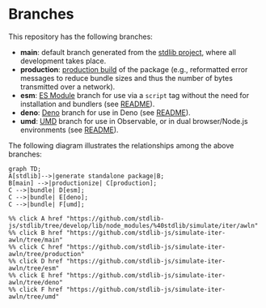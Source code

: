 <!--

@license Apache-2.0

Copyright (c) 2022 The Stdlib Authors.

Licensed under the Apache License, Version 2.0 (the "License");
you may not use this file except in compliance with the License.
You may obtain a copy of the License at

    http://www.apache.org/licenses/LICENSE-2.0

Unless required by applicable law or agreed to in writing, software
distributed under the License is distributed on an "AS IS" BASIS,
WITHOUT WARRANTIES OR CONDITIONS OF ANY KIND, either express or implied.
See the License for the specific language governing permissions and
limitations under the License.

-->

# Branches

This repository has the following branches:

-   **main**: default branch generated from the [stdlib project][stdlib-url], where all development takes place.
-   **production**: [production build][production-url] of the package (e.g., reformatted error messages to reduce bundle sizes and thus the number of bytes transmitted over a network).
-   **esm**: [ES Module][esm-url] branch for use via a `script` tag without the need for installation and bundlers (see [README][esm-readme]).
-   **deno**: [Deno][deno-url] branch for use in Deno (see [README][deno-readme]).
-   **umd**: [UMD][umd-url] branch for use in Observable, or in dual browser/Node.js environments (see [README][umd-readme]).

The following diagram illustrates the relationships among the above branches:

```mermaid
graph TD;
A[stdlib]-->|generate standalone package|B;
B[main] -->|productionize| C[production];
C -->|bundle| D[esm];
C -->|bundle| E[deno];
C -->|bundle| F[umd];

%% click A href "https://github.com/stdlib-js/stdlib/tree/develop/lib/node_modules/%40stdlib/simulate/iter/awln"
%% click B href "https://github.com/stdlib-js/simulate-iter-awln/tree/main"
%% click C href "https://github.com/stdlib-js/simulate-iter-awln/tree/production"
%% click D href "https://github.com/stdlib-js/simulate-iter-awln/tree/esm"
%% click E href "https://github.com/stdlib-js/simulate-iter-awln/tree/deno"
%% click F href "https://github.com/stdlib-js/simulate-iter-awln/tree/umd"
```

[stdlib-url]: https://github.com/stdlib-js/stdlib/tree/develop/lib/node_modules/%40stdlib/simulate/iter/awln
[production-url]: https://github.com/stdlib-js/simulate-iter-awln/tree/production
[deno-url]: https://github.com/stdlib-js/simulate-iter-awln/tree/deno
[deno-readme]: https://github.com/stdlib-js/simulate-iter-awln/blob/deno/README.md
[umd-url]: https://github.com/stdlib-js/simulate-iter-awln/tree/umd
[umd-readme]: https://github.com/stdlib-js/simulate-iter-awln/blob/umd/README.md
[esm-url]: https://github.com/stdlib-js/simulate-iter-awln/tree/esm
[esm-readme]: https://github.com/stdlib-js/simulate-iter-awln/blob/esm/README.md